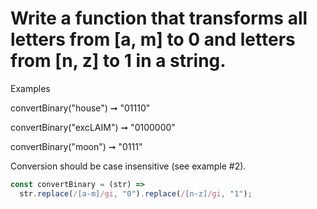# Write a function that transforms all letters from [a, m] to 0 and letters from [n, z] to 1 in a string.

Examples

convertBinary("house") ➞ "01110"

convertBinary("excLAIM") ➞ "0100000"

convertBinary("moon") ➞ "0111"

Conversion should be case insensitive (see example #2).

```javascript
const convertBinary = (str) =>
  str.replace(/[a-m]/gi, "0").replace(/[n-z]/gi, "1");
```
